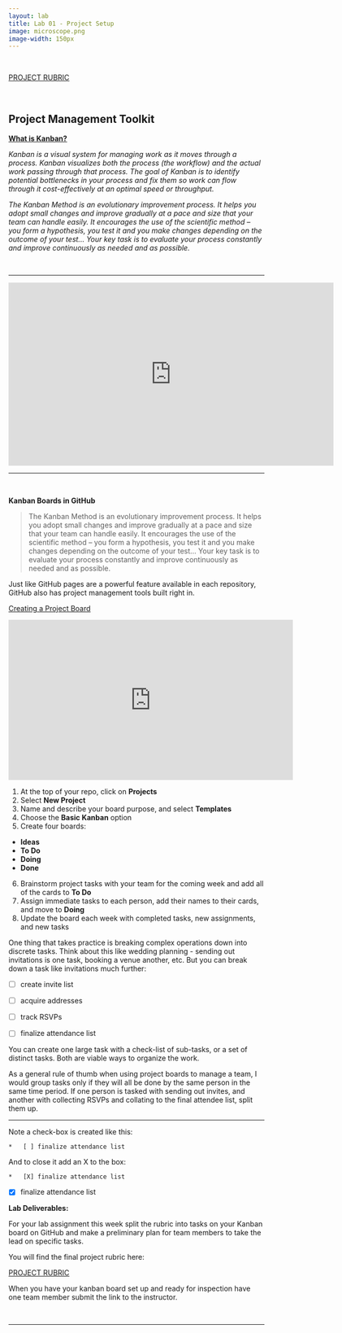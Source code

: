 ```yaml
---
layout: lab
title: Lab 01 - Project Setup
image: microscope.png
image-width: 150px
---
```



<div class = "uk-container uk-container-small">

<br>

<a class="uk-button uk-button-default" style="width:200px" href="../../project/project-rubric/">PROJECT RUBRIC</a>

<br>

## Project Management Toolkit

[**What is Kanban?**](https://www.digite.com/kanban/what-is-kanban/)

*Kanban is a visual system for managing work as it moves through a process. Kanban visualizes both the process (the workflow) and the actual work passing through that process. The goal of Kanban is to identify potential bottlenecks in your process and fix them so work can flow through it cost-effectively at an optimal speed or throughput.*

*The Kanban Method is an evolutionary improvement process. It helps you adopt small changes and improve gradually at a pace and size that your team can handle easily. It encourages the use of the scientific method – you form a hypothesis, you test it and you make changes depending on the outcome of your test... Your key task is to evaluate your process constantly and improve continuously as needed and as possible.*


<br>
<hr>

<iframe title="vimeo-player" src="https://player.vimeo.com/video/236558214" width="640" height="360" frameborder="0" allowfullscreen></iframe>

<hr>
<br>

**Kanban Boards in GitHub**

> The Kanban Method is an evolutionary improvement process. It helps you adopt small changes and improve gradually at a pace and size that your team can handle easily. It encourages the use of the scientific method – you form a hypothesis, you test it and you make changes depending on the outcome of your test... Your key task is to evaluate your process constantly and improve continuously as needed and as possible.

Just like GitHub pages are a powerful feature available in each repository, GitHub also has project management tools built right in. 

[Creating a Project Board](https://help.github.com/en/github/managing-your-work-on-github/creating-a-project-board)

<iframe width="560" height="315" src="https://www.youtube.com/embed/nGRnHgeDAwA" frameborder="0" allow="accelerometer; autoplay; clipboard-write; encrypted-media; gyroscope; picture-in-picture" allowfullscreen></iframe>

1. At the top of your repo, click on **Projects** 
2. Select **New Project**  
3. Name and describe your board purpose, and select **Templates**  
4. Choose the **Basic Kanban** option  
5. Create four boards: 
  - **Ideas** 
  - **To Do** 
  - **Doing** 
  - **Done** 
6. Brainstorm project tasks with your team for the coming week and add all of the cards to **To Do** 
7. Assign immediate tasks to each person, add their names to their cards, and move to **Doing**  
8. Update the board each week with completed tasks, new assignments, and new tasks  

One thing that takes practice is breaking complex operations down into discrete tasks. Think about this like wedding planning - sending out invitations is one task, booking a venue another, etc. But you can break down a task like invitations much further:

*	[ ] create invite list  
*	[ ] acquire addresses  
*	[ ] track RSVPs  
*	[ ] finalize attendance list  


You can create one large task with a check-list of sub-tasks, or a set of distinct tasks. Both are viable ways to organize the work. 

As a general rule of thumb when using project boards to manage a team, I would group tasks only if they will all be done by the same person in the same time period. If one person is tasked with sending out invites, and another with collecting RSVPs and collating to the final attendee list, split them up. 

<hr>

Note a check-box is created like this: 

````
*	[ ] finalize attendance list  
````

And to close it add an X to the box: 

````
*	[X] finalize attendance list  
````

- [X] finalize attendance list 


**Lab Deliverables:**


For your lab assignment this week split the rubric into tasks on your Kanban board on GitHub and make a preliminary plan for team members to take the lead on specific tasks.

You will find the final project rubric here: 

<a class="uk-button uk-button-default" style="width:200px" href="../project/project_rubric.html/">PROJECT RUBRIC</a>

When you have your kanban board set up and ready for inspection have one team member submit the link to the instructor. 

<br>
<hr>
<br>
<br>

</div>
